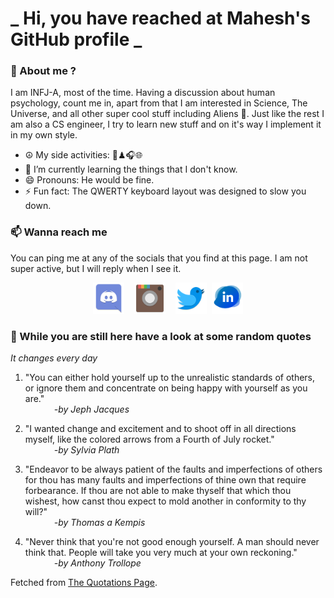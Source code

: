# **_ Hi, you have reached at Mahesh's GitHub profile _**
### 🌸 About me ?
I am INFJ-A, most of the time. Having a discussion about human psychology, count me in, apart from that I am interested in Science, The Universe, and all other super cool stuff including Aliens 🤫. Just like the rest I am also a CS engineer, I try to learn new stuff and on it's way I implement it in my own style. 
- ☮ My side activities: 🎨♟🎧🌐
- 🌱 I’m currently learning the things that I don't know.
- 😄 Pronouns: He would be fine.
- ⚡ Fun fact: The QWERTY keyboard layout was designed to slow you down.

### 📫 Wanna reach me
You can ping me at any of the socials that you find at this page. I am not super active, but I will reply when I see it.
<p align="center">
<a href="https://discordapp.com/users/733328856957714472"><img src="./Assets/Papirus-Team-Papirus-Apps-Discord.svg" height="50px" width="50px" ></a>&nbsp; &nbsp;  
<a href ="https://instagram.com/obl1v_on"><img src="./Assets/Papirus-Team-Papirus-Apps-Instagram.svg" height="50px" width="50px" ></a>&nbsp;  &nbsp; 
<a href ="https://twitter.com/MaheshN2000"><img src="./Assets/Papirus-Team-Papirus-Apps-Twitter.svg" height ="50px" width="50px" ></a>&nbsp;
<a href ="https://linkedin.com/in/mahesh2000"><img src="./Assets/in.png" height ="50px" width="50px" ></a>

</p>



### 🔰 While you are still here have a look at some random quotes
*It changes every day*

<!-- BLOG-POST-LIST:START -->
 1.  "You can either hold yourself up to the unrealistic standards of others, or ignore them and concentrate on being happy with yourself as you are." <br> &emsp;&emsp;&emsp; <i>-by Jeph Jacques</i> 

 2.  "I wanted change and excitement and to shoot off in all directions myself, like the colored arrows from a Fourth of July rocket." <br> &emsp;&emsp;&emsp; <i>-by Sylvia Plath</i> 

 3.  "Endeavor to be always patient of the faults and imperfections of others for thou has many faults and imperfections of thine own that require forbearance. If thou are not able to make thyself that which thou wishest, how canst thou expect to mold another in conformity to thy will?" <br> &emsp;&emsp;&emsp; <i>-by Thomas a Kempis</i> 

 4.  "Never think that you're not good enough yourself. A man should never think that. People will take you very much at your own reckoning." <br> &emsp;&emsp;&emsp; <i>-by Anthony Trollope</i> 
<!-- BLOG-POST-LIST:END -->
Fetched from <a href="http://www.quotationspage.com/data/mqotd.rss"> The Quotations Page</a>.
<!-- The above quotes are fetched from " http://www.quotationspage.com/data/mqotd.rss " and the github action used was gautamkrishnar/blog-post-workflow@master -->
